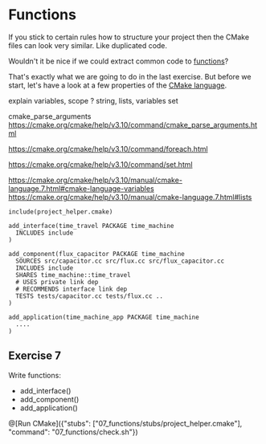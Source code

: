 # Functions

If you stick to certain rules how to structure your project then the CMake files can look very similar.
Like duplicated code.

Wouldn't it be nice if we could extract common code to [functions](https://cmake.org/cmake/help/v3.10/command/function.html)?

That's exactly what we are going to do in the last exercise.
But before we start, let's have a look at a few properties of the [CMake language](https://cmake.org/cmake/help/v3.10/manual/cmake-language.7.html).



explain variables, scope ?
string, lists, variables
set

cmake_parse_arguments
https://cmake.org/cmake/help/v3.10/command/cmake_parse_arguments.html


https://cmake.org/cmake/help/v3.10/command/foreach.html

https://cmake.org/cmake/help/v3.10/command/set.html

https://cmake.org/cmake/help/v3.10/manual/cmake-language.7.html#cmake-language-variables
https://cmake.org/cmake/help/v3.10/manual/cmake-language.7.html#lists



```
include(project_helper.cmake)

add_interface(time_travel PACKAGE time_machine
  INCLUDES include
)

add_component(flux_capacitor PACKAGE time_machine
  SOURCES src/capacitor.cc src/flux.cc src/flux_capacitor.cc
  INCLUDES include
  SHARES time_machine::time_travel
  # USES private link dep
  # RECOMMENDS interface link dep
  TESTS tests/capacitor.cc tests/flux.cc ..
)

add_application(time_machine_app PACKAGE time_machine
  ....
)
```

## Exercise 7

Write functions:
- add_interface()
- add_component()
- add_application()


@[Run CMake]({"stubs": ["07_functions/stubs/project_helper.cmake"], "command": "07_functions/check.sh"})
